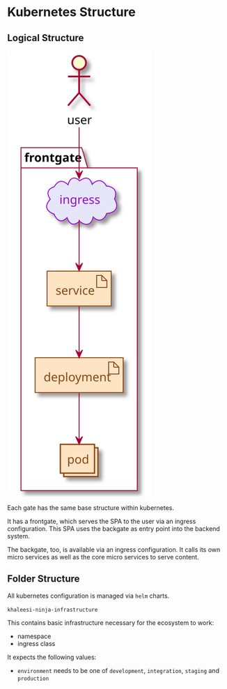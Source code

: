 # Kubernetes Structure

## Logical Structure

![Kubernetes Folder Structure](/documentation/images/kubernetes-logical-structure.svg)

Each gate has the same base structure within kubernetes.

It has a frontgate, which serves the SPA to the user via an ingress configuration.
This SPA uses the backgate as entry point into the backend system.

The backgate, too, is available via an ingress configuration.
It calls its own micro services as well as the core micro services to serve content.

## Folder Structure

All kubernetes configuration is managed via `helm` charts.

`khaleesi-ninja-infrastructure`

This contains basic infrastructure necessary for the ecosystem to work:

* namespace
* ingress class

It expects the following values:

* `environment` needs to be one of `development`, `integration`, `staging` and `production`
